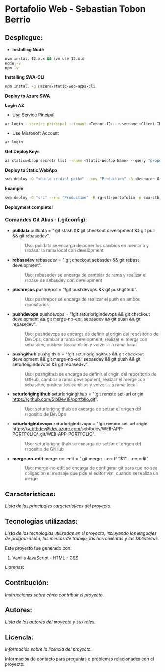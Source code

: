 # Portafolio Web - Sebastian Tobon Berrio

## Despliegue:

- **Installing Node**

```bash
nvm install 12.x.x && nvm use 12.x.x
node -v
npm -v
```

**Installing SWA-CLI**
```bash
npm install -g @azure/static-web-apps-cli
```

**Deploy to Azure SWA**

**Login AZ**

- Use Service Pincipal
```bash
az login --service-principal --tenant <Tenant-ID> --username <Client-ID> --password <Client-secret>
```
- Use Microsoft Account
```bash
az login
```

**Get Deploy Keys**
```bash
az staticwebapp secrets list --name <Static-WebApp-Name> --query "properties.apiKey"
```

**Deploy to Static WebApp**
```bash
swa deploy -O "<build-or-dist-path>" --env "Production" -R <Resource-Group-Name> -n <Static-WebApp-Name> --deployment-token "<Token-Obtained>"
```

**Example**
```bash
swa deploy -O "src" --env "Production" -R rg-stb-portafolio -n swa-stb-portafolio --deployment-token "91fd2cc8ab14ac9c9e00689463164a8e999c14965cdecdaf9ae37832a54853075-c32ede7b-bedb-4ba1-80b4-2d2c4403c1cd00f340333"
```
**Deployment complete!**

### Comandos Git Alias - (.gitconfig):

- **pulldata** pulldata = "!git stash && git checkout development && git pull && git rebasedev".

  > Uso: pulldata se encarga de poner los cambios en memoria y rebasar la rama local con development
  
- **rebasedev** rebasedev = "!git checkout sebasdev && git rebase development".
  > Uso: rebasedev se encarga de cambiar de rama y realizar el rebase de sebasdev con development

- **pushrepos** pushrepos = "!git pushdevops && git pushgithub".
  > Uso: pushrepos se encarga de realizar el push en ambos repositorios

- **pushdevops** pushdevops = "!git seturlorigindevops && git checkout development && git merge-no-edit sebasdev && git push && git rebasedev".
  > Uso: pushdevops se encarga de definir el origin del repositorio de DevOps, cambiar a rama development, realizar el merge con sebasdev, pushear los cambios y volver a la rama local

- **pushgithub** pushgithub = "!git seturlorigingithub && git checkout development && git merge-no-edit sebasdev && git push && git seturlorigindevops && git rebasedev".
  > Uso: pushgithub se encarga de definir el origin del repositorio de GitHub, cambiar a rama development, realizar el merge con sebasdev, pushear los cambios y volver a la rama local

- **seturlorigingithub** seturlorigingithub = "!git remote set-url origin https://github.com/StbDev18/portfolio.git".
  > Uso: seturlorigingithub se encarga de setear el origen del repositio de DevOps

- **seturlorigindevops** seturlorigindevops = "!git remote set-url origin https://sebtbdev@dev.azure.com/sebtbdev/WEB-APP-PORTFOLIO/_git/WEB-APP-PORTFOLIO".
  > Uso: seturlorigingithub se encarga de setear el origen del repositio de GitHub

- **merge-no-edit** merge-no-edit = "!git merge --no-ff "$1" --no-edit".
  > Uso: merge-no-edit se encarga de configurar git para que no sea obligación el mensaje que pide el editor vim, cuando se realiza un merge


## Características:

_Lista de las principales características del proyecto._

## Tecnologías utilizadas:

_Lista de las tecnologías utilizadas en el proyecto, incluyendo los lenguajes de programación, los marcos de trabajo, las herramientas y las bibliotecas._

Este proyecto fue generado con:

1. Vanilla JavaScript - HTML - CSS

Librerias:

## Contribución:

_Instrucciones sobre cómo contribuir al proyecto._

## Autores:

_Lista de los autores del proyecto y sus roles._

## Licencia:

_Información sobre la licencia del proyecto._

Información de contacto para preguntas o problemas relacionados con el proyecto.
